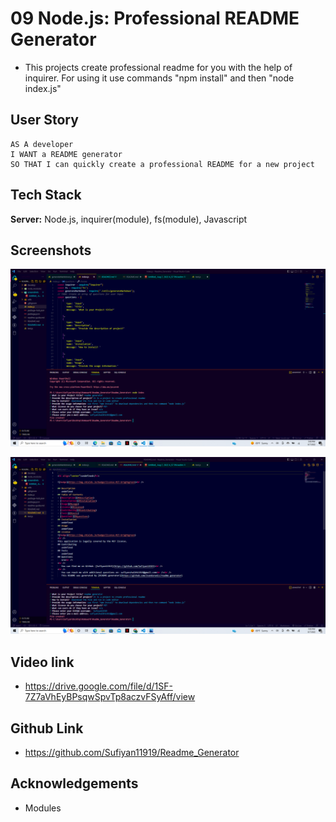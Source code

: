 # 09 Node.js: Professional README Generator

- This projects create professional readme for you with the help of inquirer. For using it use commands "npm install" and then "node index.js"

## User Story

```
AS A developer
I WANT a README generator
SO THAT I can quickly create a professional README for a new project
```
## Tech Stack

**Server:** Node.js, inquirer(module), fs(module), Javascript

## Screenshots

![App Screenshot](https://raw.githubusercontent.com/Sufiyan11919/Readme_Generator/main/screenshots/Screenshot%20(154).png)


![App Screenshot](https://raw.githubusercontent.com/Sufiyan11919/Readme_Generator/main/screenshots/Screenshot%20(155).png)

## Video link
- https://drive.google.com/file/d/1SF-7Z7aVhEyBPsqwSpvTp8aczvFSyAff/view

## Github Link
- https://github.com/Sufiyan11919/Readme_Generator

## Acknowledgements
- Modules
